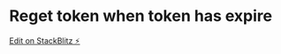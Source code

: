 # Reget token when token has expire
[Edit on StackBlitz ⚡️](https://stackblitz.com/edit/react-ts-qmck7c)
